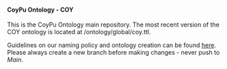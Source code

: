 #### CoyPu Ontology - COY

This is the CoyPu Ontology main repository. The most recent version of the COY ontology is located at /ontology/global/coy.ttl.

Guidelines on our naming policy and ontology creation can be found [here](https://gitlab.com/coypu-project/ontology-creation-policy). Please always create a new branch before making changes - never push to *Main*.
